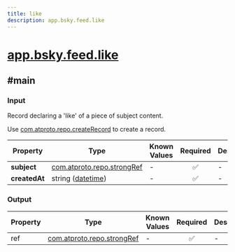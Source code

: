 ```yaml
---
title: like
description: app.bsky.feed.like
---
```


# [app.bsky.feed.like](https://github.com/myConsciousness/atproto.dart/blob/main/lexicons/app/bsky/feed/like.json)

## #main

### Input

Record declaring a 'like' of a piece of subject content.

Use [com.atproto.repo.createRecord](../../../../lexicons/com/atproto/repo/createRecord.md#main) to create a record.

| Property | Type | Known Values | Required | Description |
| --- | --- | --- | :---: | --- |
| **subject** | [com.atproto.repo.strongRef](../../../../lexicons/com/atproto/repo/strongRef.md#main) | - | ✅ | - |
| **createdAt** | string ([datetime](https://atproto.com/specs/lexicon#datetime)) | - | ✅ | - |

### Output

| Property | Type | Known Values | Required | Description |
| --- | --- | --- | :---: | --- |
| ref | [com.atproto.repo.strongRef](../../../../lexicons/com/atproto/repo/strongRef.md#main) | - | ✅ | - |
